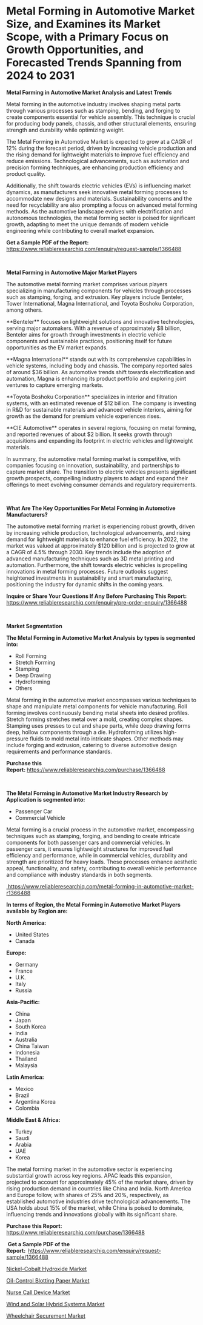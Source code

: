 <p><h1>Metal Forming in Automotive Market Size, and Examines its Market Scope, with a Primary Focus on Growth Opportunities, and Forecasted Trends Spanning from 2024 to 2031</h1></p><p><strong>Metal Forming in Automotive Market Analysis and Latest Trends</strong></p>
<p><p>Metal forming in the automotive industry involves shaping metal parts through various processes such as stamping, bending, and forging to create components essential for vehicle assembly. This technique is crucial for producing body panels, chassis, and other structural elements, ensuring strength and durability while optimizing weight.</p><p>The Metal Forming in Automotive Market is expected to grow at a CAGR of 12% during the forecast period, driven by increasing vehicle production and the rising demand for lightweight materials to improve fuel efficiency and reduce emissions. Technological advancements, such as automation and precision forming techniques, are enhancing production efficiency and product quality. </p><p>Additionally, the shift towards electric vehicles (EVs) is influencing market dynamics, as manufacturers seek innovative metal forming processes to accommodate new designs and materials. Sustainability concerns and the need for recyclability are also prompting a focus on advanced metal forming methods. As the automotive landscape evolves with electrification and autonomous technologies, the metal forming sector is poised for significant growth, adapting to meet the unique demands of modern vehicle engineering while contributing to overall market expansion.</p></p>
<p><strong>Get a Sample PDF of the Report:&nbsp;</strong> <a href="https://www.reliableresearchiq.com/enquiry/request-sample/1366488">https://www.reliableresearchiq.com/enquiry/request-sample/1366488</a></p>
<p>&nbsp;</p>
<p><strong>Metal Forming in Automotive Major Market Players</strong></p>
<p><p>The automotive metal forming market comprises various players specializing in manufacturing components for vehicles through processes such as stamping, forging, and extrusion. Key players include Benteler, Tower International, Magna International, and Toyota Boshoku Corporation, among others. </p><p>**Benteler** focuses on lightweight solutions and innovative technologies, serving major automakers. With a revenue of approximately $8 billion, Benteler aims for growth through investments in electric vehicle components and sustainable practices, positioning itself for future opportunities as the EV market expands.</p><p>**Magna International** stands out with its comprehensive capabilities in vehicle systems, including body and chassis. The company reported sales of around $36 billion. As automotive trends shift towards electrification and automation, Magna is enhancing its product portfolio and exploring joint ventures to capture emerging markets.</p><p>**Toyota Boshoku Corporation** specializes in interior and filtration systems, with an estimated revenue of $12 billion. The company is investing in R&D for sustainable materials and advanced vehicle interiors, aiming for growth as the demand for premium vehicle experiences rises.</p><p>**CIE Automotive** operates in several regions, focusing on metal forming, and reported revenues of about $2 billion. It seeks growth through acquisitions and expanding its footprint in electric vehicles and lightweight materials.</p><p>In summary, the automotive metal forming market is competitive, with companies focusing on innovation, sustainability, and partnerships to capture market share. The transition to electric vehicles presents significant growth prospects, compelling industry players to adapt and expand their offerings to meet evolving consumer demands and regulatory requirements.</p></p>
<p>&nbsp;</p>
<p><strong>What Are The Key Opportunities For Metal Forming in Automotive Manufacturers?</strong></p>
<p><p>The automotive metal forming market is experiencing robust growth, driven by increasing vehicle production, technological advancements, and rising demand for lightweight materials to enhance fuel efficiency. In 2022, the market was valued at approximately $120 billion and is projected to grow at a CAGR of 4.5% through 2030. Key trends include the adoption of advanced manufacturing techniques such as 3D metal printing and automation. Furthermore, the shift towards electric vehicles is propelling innovations in metal forming processes. Future outlooks suggest heightened investments in sustainability and smart manufacturing, positioning the industry for dynamic shifts in the coming years.</p></p>
<p><strong>Inquire or Share Your Questions If Any Before Purchasing This Report:</strong> <a href="https://www.reliableresearchiq.com/enquiry/pre-order-enquiry/1366488">https://www.reliableresearchiq.com/enquiry/pre-order-enquiry/1366488</a></p>
<p>&nbsp;</p>
<p><strong>Market Segmentation</strong></p>
<p><strong>The Metal Forming in Automotive Market Analysis by types is segmented into:</strong></p>
<p><ul><li>Roll Forming</li><li>Stretch Forming</li><li>Stamping</li><li>Deep Drawing</li><li>Hydroforming</li><li>Others</li></ul></p>
<p><p>Metal forming in the automotive market encompasses various techniques to shape and manipulate metal components for vehicle manufacturing. Roll forming involves continuously bending metal sheets into desired profiles. Stretch forming stretches metal over a mold, creating complex shapes. Stamping uses presses to cut and shape parts, while deep drawing forms deep, hollow components through a die. Hydroforming utilizes high-pressure fluids to mold metal into intricate shapes. Other methods may include forging and extrusion, catering to diverse automotive design requirements and performance standards.</p></p>
<p><strong>Purchase this Report:&nbsp;</strong><a href="https://www.reliableresearchiq.com/purchase/1366488">https://www.reliableresearchiq.com/purchase/1366488</a></p>
<p>&nbsp;</p>
<p><strong>The Metal Forming in Automotive Market Industry Research by Application is segmented into:</strong></p>
<p><ul><li>Passenger Car</li><li>Commercial Vehicle</li></ul></p>
<p><p>Metal forming is a crucial process in the automotive market, encompassing techniques such as stamping, forging, and bending to create intricate components for both passenger cars and commercial vehicles. In passenger cars, it ensures lightweight structures for improved fuel efficiency and performance, while in commercial vehicles, durability and strength are prioritized for heavy loads. These processes enhance aesthetic appeal, functionality, and safety, contributing to overall vehicle performance and compliance with industry standards in both segments.</p></p>
<p><a href="https://www.reliableresearchiq.com/metal-forming-in-automotive-market-r1366488">&nbsp;https://www.reliableresearchiq.com/metal-forming-in-automotive-market-r1366488</a></p>
<p><strong>In terms of Region, the Metal Forming in Automotive Market Players available by Region are:</strong></p>
<p>
    <p> <strong> North America: </strong>
        <ul>
            <li>United States</li>
            <li>Canada</li>
        </ul>
        </p> 
    <p> <strong> Europe: </strong>
        <ul>
            <li>Germany</li>
            <li>France</li>
            <li>U.K.</li>
            <li>Italy</li>
            <li>Russia</li>
        </ul>
        </p> 
    <p> <strong> Asia-Pacific: </strong>
        <ul>
            <li>China</li>
            <li>Japan</li>
            <li>South Korea</li>
            <li>India</li>
            <li>Australia</li>
            <li>China Taiwan</li>
            <li>Indonesia</li>
            <li>Thailand</li>
            <li>Malaysia</li>
        </ul>
        </p> 
    <p> <strong> Latin America: </strong>
        <ul>
            <li>Mexico</li>
            <li>Brazil</li>
            <li>Argentina Korea</li>
            <li>Colombia</li>
        </ul>
        </p> 
    <p> <strong> Middle East & Africa: </strong>
        <ul>
            <li>Turkey</li>
            <li>Saudi</li>
            <li>Arabia</li>
            <li>UAE</li>
            <li>Korea</li>
        </ul>
    </p>
    </p>
<p><p>The metal forming market in the automotive sector is experiencing substantial growth across key regions. APAC leads this expansion, projected to account for approximately 45% of the market share, driven by rising production demand in countries like China and India. North America and Europe follow, with shares of 25% and 20%, respectively, as established automotive industries drive technological advancements. The USA holds about 15% of the market, while China is poised to dominate, influencing trends and innovations globally with its significant share.</p></p>
<p><strong>Purchase this Report: </strong><a href="https://www.reliableresearchiq.com/purchase/1366488">https://www.reliableresearchiq.com/purchase/1366488</a></p>
<p>&nbsp;<strong>Get a Sample PDF of the Report:&nbsp;&nbsp;</strong><a href="https://www.reliableresearchiq.com/enquiry/request-sample/1366488">https://www.reliableresearchiq.com/enquiry/request-sample/1366488</a></p>
<p><strong></strong></p>
<p><p><a href="https://issuu.com/reportprime-2/docs/nickel-cobalt-hydroxide-market-size_2812761ed4a116">Nickel-Cobalt Hydroxide Market</a></p><p><a href="https://issuu.com/reportprime-2/docs/oil-control-blotting-paper-market-s_cf953b22c036bb">Oil-Control Blotting Paper Market</a></p><p><a href="https://www.linkedin.com/pulse/nurse-call-device-market-size-share-trends-analysis-report-ghmxe?trackingId=H0YFMwl6RKKho0DIr8zyPQ%3D%3D">Nurse Call Device Market</a></p><p><a href="https://www.linkedin.com/pulse/wind-solar-hybrid-systems-market-size-growth-industry-rfxse?trackingId=cU%2Bg3j%2BESly59lv18gv%2FcQ%3D%3D">Wind and Solar Hybrid Systems Market</a></p><p><a href="https://www.linkedin.com/pulse/driving-market-forces-wheelchair-securement-trends-future-zrdie?trackingId=jffCOx61RVa0cEBycHRjuw%3D%3D">Wheelchair Securement Market</a></p></p>